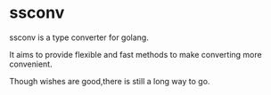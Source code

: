 # ssconv
ssconv is a type converter for golang.

It aims to provide flexible and fast methods to make converting more convenient.

Though wishes are good,there is still a long way to go. 